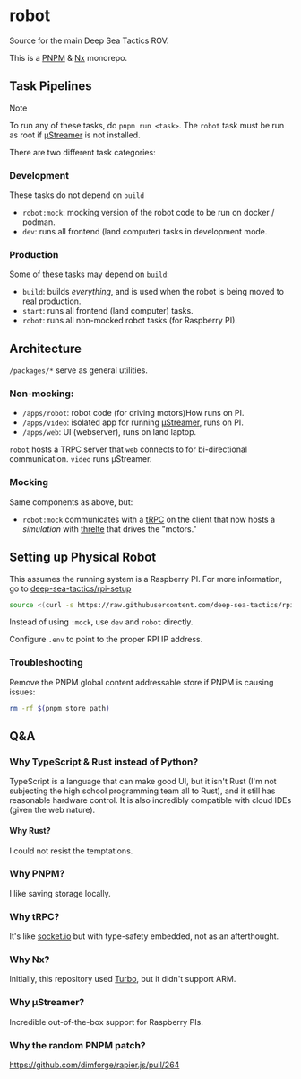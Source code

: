 # robot

Source for the main Deep Sea Tactics ROV.

This is a [PNPM](https://pnpm.io/) & [Nx](https://nx.dev/) monorepo.

## Task Pipelines

> [!NOTE]
> To run any of these tasks, do `pnpm run <task>`. The `robot` task must be run as root if [µStreamer](https://github.com/pikvm/ustreamer) is not installed.

There are two different task categories:

### Development

These tasks do not depend on `build`

- `robot:mock`: mocking version of the robot code to be run on docker / podman.
- `dev`: runs all frontend (land computer) tasks in development mode.

### Production

Some of these tasks may depend on `build`:

- `build`: builds _everything_, and is used when the robot is being moved to real production.
- `start`: runs all frontend (land computer) tasks.
- `robot`: runs all non-mocked robot tasks (for Raspberry PI).

## Architecture

`/packages/*` serve as general utilities.

### Non-mocking:

- `/apps/robot`: robot code (for driving motors)How runs on PI.
- `/apps/video`: isolated app for running [µStreamer](https://github.com/pikvm/ustreamer), runs on PI.
- `/apps/web`: UI (webserver), runs on land laptop.

`robot` hosts a TRPC server that `web` connects to for bi-directional communication. `video` runs µStreamer.

### Mocking

Same components as above, but:

- `robot:mock` communicates with a [tRPC](https://trpc.io/) on the client that now hosts a _simulation_ with [threlte](https://threlte.xyz/) that drives the "motors."

## Setting up Physical Robot

This assumes the running system is a Raspberry PI. For more information, go to [deep-sea-tactics/rpi-setup](https://github.com/deep-sea-tactics/rpi-setup)

```sh
source <(curl -s https://raw.githubusercontent.com/deep-sea-tactics/rpi-setup/main/rov.sh)
```

Instead of using `:mock`, use `dev` and `robot` directly.

Configure `.env` to point to the proper RPI IP address.

### Troubleshooting

Remove the PNPM global content addressable store if PNPM is causing issues:

```sh
rm -rf $(pnpm store path)
```

## Q&A

### Why TypeScript & Rust instead of Python?

TypeScript is a language that can make good UI, but it isn't Rust (I'm not subjecting the high school programming team all to Rust), and it still has reasonable hardware control. It is also incredibly compatible with cloud IDEs (given the web nature).

#### Why Rust?

I could not resist the temptations.

### Why PNPM?

I like saving storage locally.

### Why tRPC?

It's like [socket.io](https://socket.io/) but with type-safety embedded, not as an afterthought.

### Why Nx?

Initially, this repository used [Turbo](https://turbo.build/), but it didn't support ARM.

### Why µStreamer?

Incredible out-of-the-box support for Raspberry PIs.

### Why the random PNPM patch?

https://github.com/dimforge/rapier.js/pull/264
